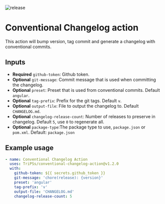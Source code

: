 ![release](https://github.com/Broadshield/conventional-changelog-action/workflows/release/badge.svg)

# Conventional Changelog action

This action will bump version, tag commit and generate a changelog with conventional commits.

## Inputs

- **Required** `github-token`: Github token.
- **Optional** `git-message`: Commit message that is used when committing the changelog.
- **Optional** `preset`: Preset that is used from conventional commits. Default `angular`.
- **Optional** `tag-prefix`: Prefix for the git tags. Default `v`.
- **Optional** `output-file`: File to output the changelog to. Default `CHANGELOG.md`.
- **Optional** `changelog-release-count`: Number of releases to preserve in changelog. Default `5`, use `0` to regenerate all.
- **Optional** `package-type`:The package type to use, `package.json` or `pom.xml`. Default: `package.json`

## Example usage

```yaml
- name: Conventional Changelog Action
  uses: TriPSs/conventional-changelog-action@v1.2.0
  with:
    github-token: ${{ secrets.github_token }}
    git-message: 'chore(release): {version}'
    preset: 'angular'
    tag-prefix: 'v'
    output-file: 'CHANGELOG.md'
    changelog-release-count: 5
```
